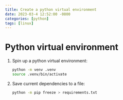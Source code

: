 ```yaml
---
title: Create a python virtual environment
date: 2023-03-4 12:52:00 -0800
categories: [python]
tags: [linux]
---
```


# Python virtual environment

1. Spin up a python virtual environment:
    ```bash
    python -m venv .venv
    source .venv/bin/activate
    ```
2. Save current dependencies to a file:
    ```bash
    python -m pip freeze > requirements.txt
    ```